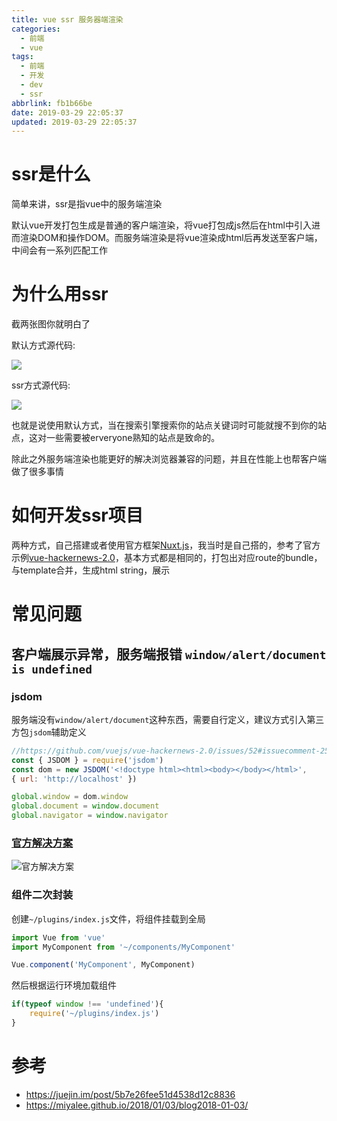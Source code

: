 ```yaml
---
title: vue ssr 服务器端渲染
categories:
  - 前端
  - vue
tags:
  - 前端
  - 开发
  - dev
  - ssr
abbrlink: fb1b66be
date: 2019-03-29 22:05:37
updated: 2019-03-29 22:05:37
---
```


# ssr是什么

简单来讲，ssr是指vue中的服务端渲染

默认vue开发打包生成是普通的客户端渲染，将vue打包成js然后在html中引入进而渲染DOM和操作DOM。而服务端渲染是将vue渲染成html后再发送至客户端，中间会有一系列匹配工作



# 为什么用ssr

截两张图你就明白了

默认方式源代码:

![](https://ws3.sinaimg.cn/large/006tKfTcly1g1k0pccl75j30dq030t90.jpg)

ssr方式源代码:

![](https://ws4.sinaimg.cn/large/006tKfTcly1g1k0q2x3dej30n503vtaq.jpg)

也就是说使用默认方式，当在搜索引擎搜索你的站点关键词时可能就搜不到你的站点，这对一些需要被erveryone熟知的站点是致命的。

除此之外服务端渲染也能更好的解决浏览器兼容的问题，并且在性能上也帮客户端做了很多事情

<!--more-->



# 如何开发ssr项目

两种方式，自己搭建或者使用官方框架[Nuxt.js](https://github.com/nuxt/nuxt.js)，我当时是自己搭的，参考了官方示例[vue-hackernews-2.0](https://github.com/vuejs/vue-hackernews-2.0)，基本方式都是相同的，打包出对应route的bundle，与template合并，生成html string，展示



# 常见问题

## 客户端展示异常，服务端报错 `window/alert/document is undefined`

### jsdom

服务端没有`window/alert/document`这种东西，需要自行定义，建议方式引入第三方包`jsdom`辅助定义

```javascript
//https://github.com/vuejs/vue-hackernews-2.0/issues/52#issuecomment-255594303
const { JSDOM } = require('jsdom')
const dom = new JSDOM('<!doctype html><html><body></body></html>',
{ url: 'http://localhost' })

global.window = dom.window
global.document = window.document
global.navigator = window.navigator
```

### [官方解决方案](https://zh.nuxtjs.org/faq/window-document-undefined/)

![官方解决方案](https://ws3.sinaimg.cn/large/006tKfTcly1g1k0syjln1j31bm0oojsc.jpg)

### 组件二次封装

创建`~/plugins/index.js`文件，将组件挂载到全局

```javascript
import Vue from 'vue'
import MyComponent from '~/components/MyComponent'

Vue.component('MyComponent', MyComponent)
```

然后根据运行环境加载组件

```javascript
if(typeof window !== 'undefined'){
	require('~/plugins/index.js')
}
```





# 参考

- <https://juejin.im/post/5b7e26fee51d4538d12c8836>
- <https://miyalee.github.io/2018/01/03/blog2018-01-03/>